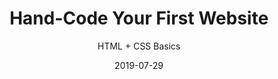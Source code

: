 ---
title: "Hand-Code Your First Website"
subtitle: "HTML + CSS Basics"
desc: "This class covers how to make a website from scratch with HTML and CSS, we go through the basics of HTML and CSS; how to plan your site; what apps to use; and how to write your code."
external_url: https://ttkb.me/first-website
date: "2019-07-29"
image: "img/hand-code-thumb.jpg"
background_color: "#007fff"
categories: ['Coding']
tags: ['HTML', 'CSS']
priority: 8
popular: true
---